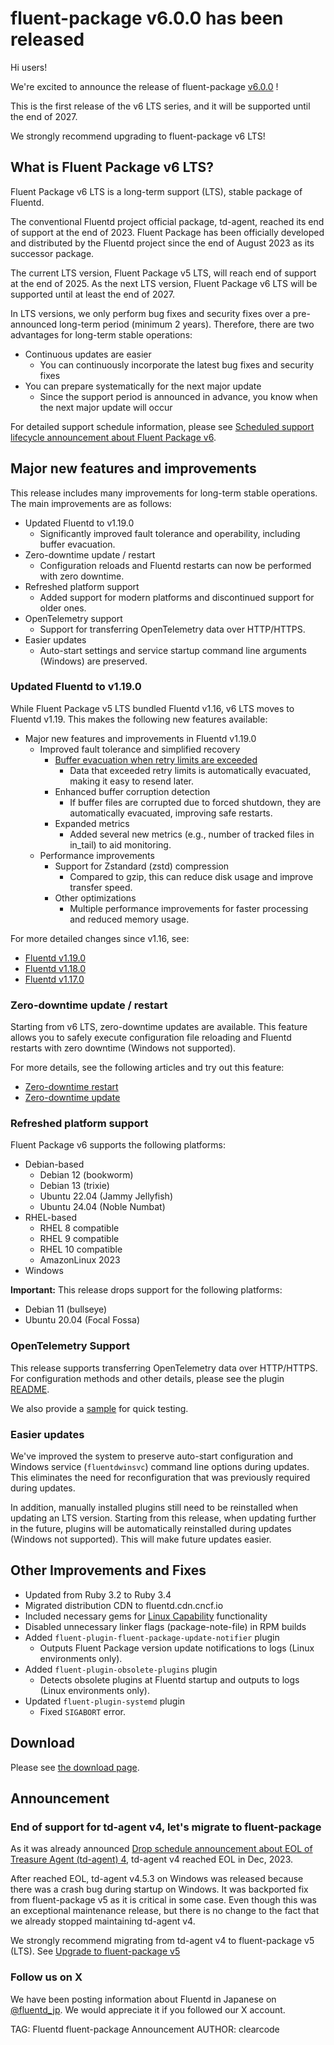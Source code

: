# fluent-package v6.0.0 has been released

Hi users!

We're excited to announce the release of fluent-package [v6.0.0](https://github.com/fluent/fluent-package-builder/releases/tag/v6.0.0) !

This is the first release of the v6 LTS series, and it will be supported until the end of 2027.

We strongly recommend upgrading to fluent-package v6 LTS!

## What is Fluent Package v6 LTS?
Fluent Package v6 LTS is a long-term support (LTS), stable package of Fluentd.

The conventional Fluentd project official package, td-agent, reached its end of support at the end of 2023. Fluent Package has been officially developed and distributed by the Fluentd project since the end of August 2023 as its successor package.

The current LTS version, Fluent Package v5 LTS, will reach end of support at the end of 2025.
As the next LTS version, Fluent Package v6 LTS will be supported until at least the end of 2027.

In LTS versions, we only perform bug fixes and security fixes over a pre-announced long-term period (minimum 2 years).
Therefore, there are two advantages for long-term stable operations:

* Continuous updates are easier
  * You can continuously incorporate the latest bug fixes and security fixes
* You can prepare systematically for the next major update
  * Since the support period is announced in advance, you know when the next major update will occur

For detailed support schedule information, please see [Scheduled support lifecycle announcement about Fluent Package v6](/blog/fluent-package-v6-scheduled-lifecycle).

## Major new features and improvements
This release includes many improvements for long-term stable operations.
The main improvements are as follows:

* Updated Fluentd to v1.19.0
  * Significantly improved fault tolerance and operability, including buffer evacuation.
* Zero-downtime update / restart
  * Configuration reloads and Fluentd restarts can now be performed with zero downtime.
* Refreshed platform support
  * Added support for modern platforms and discontinued support for older ones.
* OpenTelemetry support
  * Support for transferring OpenTelemetry data over HTTP/HTTPS.
* Easier updates
  * Auto-start settings and service startup command line arguments (Windows) are preserved.

### Updated Fluentd to v1.19.0
While Fluent Package v5 LTS bundled Fluentd v1.16, v6 LTS moves to Fluentd v1.19.
This makes the following new features available:

* Major new features and improvements in Fluentd v1.19.0
  * Improved fault tolerance and simplified recovery
    * [Buffer evacuation when retry limits are exceeded](https://docs.fluentd.org/buffer#handling-successive-failures)
      * Data that exceeded retry limits is automatically evacuated, making it easy to resend later.
    * Enhanced buffer corruption detection
      * If buffer files are corrupted due to forced shutdown, they are automatically evacuated, improving safe restarts.
    * Expanded metrics
      * Added several new metrics (e.g., number of tracked files in in_tail) to aid monitoring.
  * Performance improvements
    * Support for Zstandard (zstd) compression
        * Compared to gzip, this can reduce disk usage and improve transfer speed.
    * Other optimizations
        * Multiple performance improvements for faster processing and reduced memory usage.

For more detailed changes since v1.16, see:

* [Fluentd v1.19.0](https://www.fluentd.org/blog/fluentd-v1.19.0-has-been-released)
* [Fluentd v1.18.0](https://www.fluentd.org/blog/fluentd-v1.18.0-has-been-released)
* [Fluentd v1.17.0](https://www.fluentd.org/blog/fluentd-v1.17.0-has-been-released)

### Zero-downtime update / restart
Starting from v6 LTS, zero-downtime updates are available.
This feature allows you to safely execute configuration file reloading and Fluentd restarts with zero downtime (Windows not supported).

For more details, see the following articles and try out this feature:

* [Zero-downtime restart](https://docs.fluentd.org/deployment/zero-downtime-restart)
* [Zero-downtime update](/blog/fluent-package-v5.2.0-has-been-released)

### Refreshed platform support
Fluent Package v6 supports the following platforms:

* Debian-based
  * Debian 12 (bookworm)
  * Debian 13 (trixie)
  * Ubuntu 22.04 (Jammy Jellyfish)
  * Ubuntu 24.04 (Noble Numbat)
* RHEL-based
  * RHEL 8 compatible
  * RHEL 9 compatible
  * RHEL 10 compatible
  * AmazonLinux 2023
* Windows

<div markdown="span" class="alert alert-danger" role="alert">
  <b>Important:</b> This release drops support for the following platforms:

  <ul>
    <li>Debian 11 (bullseye)</li>
    <li>Ubuntu 20.04 (Focal Fossa)</li>
  </ul>
</div>

### OpenTelemetry Support
This release supports transferring OpenTelemetry data over HTTP/HTTPS.
For configuration methods and other details, please see the plugin [README](https://github.com/fluent-plugins-nursery/fluent-plugin-opentelemetry/blob/main/README.md).

We also provide a [sample](https://github.com/fluent-plugins-nursery/fluent-plugin-opentelemetry/tree/main/example) for quick testing.

### Easier updates
We've improved the system to preserve auto-start configuration and Windows service (`fluentdwinsvc`) command line options during updates.
This eliminates the need for reconfiguration that was previously required during updates.

In addition, manually installed plugins still need to be reinstalled when updating an LTS version.
Starting from this release, when updating further in the future, plugins will be automatically reinstalled during updates (Windows not supported).
This will make future updates easier.

## Other Improvements and Fixes
* Updated from Ruby 3.2 to Ruby 3.4
* Migrated distribution CDN to fluentd.cdn.cncf.io
* Included necessary gems for [Linux Capability](https://docs.fluentd.org/deployment/linux-capability) functionality
* Disabled unnecessary linker flags (package-note-file) in RPM builds
* Added `fluent-plugin-fluent-package-update-notifier` plugin
  * Outputs Fluent Package version update notifications to logs (Linux environments only).
* Added `fluent-plugin-obsolete-plugins` plugin
  * Detects obsolete plugins at Fluentd startup and outputs to logs (Linux environments only).
* Updated `fluent-plugin-systemd` plugin
  * Fixed `SIGABORT` error.


## Download

Please see [the download page](/download/fluent_package).

## Announcement

### End of support for td-agent v4, let's migrate to fluent-package

As it was already announced [Drop schedule announcement about EOL of Treasure Agent (td-agent) 4](schedule-for-td-agent-4-eol), td-agent v4 reached EOL in Dec, 2023.

After reached EOL, td-agent v4.5.3 on Windows was released because there was a crash bug during startup on Windows. It was backported fix from fluent-package v5 as
it is critical in some case. Even though this was an exceptional maintenance release, but there is no change to the fact that we already stopped maintaining td-agent v4.

We strongly recommend migrating from td-agent v4 to fluent-package v5 (LTS).
See [Upgrade to fluent-package v5](upgrade-td-agent-v4-to-v5)

### Follow us on X

We have been posting information about Fluentd in Japanese on [@fluentd_jp](https://x.com/fluentd_jp).
We would appreciate it if you followed our X account.

TAG: Fluentd fluent-package Announcement
AUTHOR: clearcode

